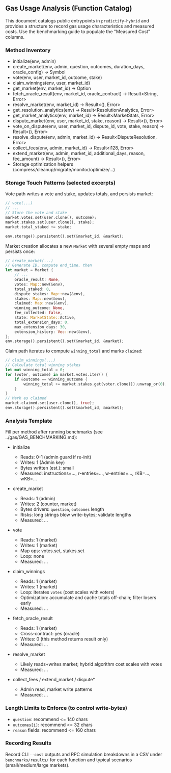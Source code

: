 ## Gas Usage Analysis (Function Catalog)

This document catalogs public entrypoints in `predictify-hybrid` and provides a structure to record gas usage characteristics and measured costs. Use the benchmarking guide to populate the "Measured Cost" columns.

### Method Inventory

- initialize(env, admin)
- create_market(env, admin, question, outcomes, duration_days, oracle_config) -> Symbol
- vote(env, user, market_id, outcome, stake)
- claim_winnings(env, user, market_id)
- get_market(env, market_id) -> Option<Market>
- fetch_oracle_result(env, market_id, oracle_contract) -> Result<String, Error>
- resolve_market(env, market_id) -> Result<(), Error>
- get_resolution_analytics(env) -> Result<ResolutionAnalytics, Error>
- get_market_analytics(env, market_id) -> Result<MarketStats, Error>
- dispute_market(env, user, market_id, stake, reason) -> Result<(), Error>
- vote_on_dispute(env, user, market_id, dispute_id, vote, stake, reason) -> Result<(), Error>
- resolve_dispute(env, admin, market_id) -> Result<DisputeResolution, Error>
- collect_fees(env, admin, market_id) -> Result<i128, Error>
- extend_market(env, admin, market_id, additional_days, reason, fee_amount) -> Result<(), Error>
- Storage optimization helpers (compress/cleanup/migrate/monitor/optimize/...)

### Storage Touch Patterns (selected excerpts)

Vote path writes a vote and stake, updates totals, and persists market:

```275:308:contracts/predictify-hybrid/src/lib.rs
// vote(...)
// ...
// Store the vote and stake
market.votes.set(user.clone(), outcome);
market.stakes.set(user.clone(), stake);
market.total_staked += stake;

env.storage().persistent().set(&market_id, &market);
```

Market creation allocates a new `Market` with several empty maps and persists once:

```183:221:contracts/predictify-hybrid/src/lib.rs
// create_market(...)
// Generate ID, compute end_time, then
let market = Market {
    // ...
    oracle_result: None,
    votes: Map::new(&env),
    total_staked: 0,
    dispute_stakes: Map::new(&env),
    stakes: Map::new(&env),
    claimed: Map::new(&env),
    winning_outcome: None,
    fee_collected: false,
    state: MarketState::Active,
    total_extension_days: 0,
    max_extension_days: 30,
    extension_history: Vec::new(&env),
};
env.storage().persistent().set(&market_id, &market);
```

Claim path iterates to compute `winning_total` and marks `claimed`:

```395:419:contracts/predictify-hybrid/src/lib.rs
// claim_winnings(...)
// Calculate total winning stakes
let mut winning_total = 0;
for (voter, outcome) in market.votes.iter() {
    if &outcome == winning_outcome {
        winning_total += market.stakes.get(voter.clone()).unwrap_or(0);
    }
}
// Mark as claimed
market.claimed.set(user.clone(), true);
env.storage().persistent().set(&market_id, &market);
```

### Analysis Template

Fill per method after running benchmarks (see ../gas/GAS_BENCHMARKING.md):

- initialize
  - Reads: 0-1 (admin guard if re-init)
  - Writes: 1 (Admin key)
  - Bytes written (est.): small
  - Measured: instructions=…, r-entries=…, w-entries=…, rKB=…, wKB=…

- create_market
  - Reads: 1 (admin)
  - Writes: 2 (counter, market)
  - Bytes drivers: `question`, `outcomes` length
  - Risks: long strings blow write-bytes; validate lengths
  - Measured: …

- vote
  - Reads: 1 (market)
  - Writes: 1 (market)
  - Map ops: votes.set, stakes.set
  - Loop: none
  - Measured: …

- claim_winnings
  - Reads: 1 (market)
  - Writes: 1 (market)
  - Loop: iterates `votes` (cost scales with voters)
  - Optimization: accumulate and cache totals off-chain; filter losers early
  - Measured: …

- fetch_oracle_result
  - Reads: 1 (market)
  - Cross-contract: yes (oracle)
  - Writes: 0 (this method returns result only)
  - Measured: …

- resolve_market
  - Likely reads+writes market; hybrid algorithm cost scales with votes
  - Measured: …

- collect_fees / extend_market / dispute*
  - Admin read, market write patterns
  - Measured: …

### Length Limits to Enforce (to control write-bytes)

- `question`: recommend <= 140 chars
- `outcomes[i]`: recommend <= 32 chars
- `reason` fields: recommend <= 160 chars

### Recording Results

Record CLI `--cost` outputs and RPC simulation breakdowns in a CSV under `benchmarks/results/` for each function and typical scenarios (small/medium/large markets).

